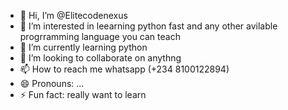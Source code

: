 - 👋 Hi, I’m @Elitecodenexus
- 👀 I’m interested in leearning python fast and any other avilable progrramming language you can teach
- 🌱 I’m currently learning python
- 💞️ I’m looking to collaborate on anythng
- 📫 How to reach me whatsapp (+234 8100122894)
- 😄 Pronouns: ...
- ⚡ Fun fact: really want to learn

<!---
Elitecodenexus/Elitecodenexus is a ✨ special ✨ repository because its `README.md` (this file) appears on your GitHub profile.
You can click the Preview link to take a look at your changes.
--->
